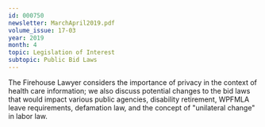 ```yaml
---
id: 000750
newsletter: MarchApril2019.pdf
volume_issue: 17-03
year: 2019
month: 4
topic: Legislation of Interest
subtopic: Public Bid Laws
---
```


The Firehouse Lawyer considers the importance of privacy in the context of health care information; we also discuss potential changes to the bid laws that would impact various public agencies, disability retirement, WPFMLA leave requirements, defamation law, and the concept of "unilateral change" in labor law.